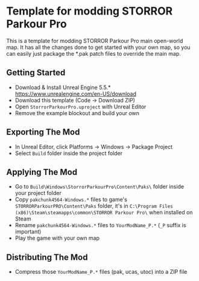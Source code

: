 # Template for modding STORROR Parkour Pro
This is a template for modding STORROR Parkour Pro main open-world map. It has all the changes done to get started with your own map, so you can easily just package the *.pak patch files to override the main map.

## Getting Started
* Download & Install Unreal Engine 5.5.* https://www.unrealengine.com/en-US/download
* Download this template (Code -> Download ZIP)
* Open `StorrorParkourPro.uproject` with Unreal Editor
* Remove the example blockout and build your own

## Exporting The Mod
* In Unreal Editor, click Platforms -> Windows -> Package Project
* Select `Build` folder inside the project folder

## Applying The Mod
* Go to `Build\Windows\StorrorParkourPro\Content\Paks\` folder inside your project folder
* Copy `pakchunk4564-Windows.*` files to game's `STORRORParkourPRO\Content\Paks` folder, it's in `C:\Program Files (x86)\Steam\steamapps\common\STORROR Parkour Pro\` when installed on Steam
* Rename `pakchunk4564-Windows.*` files to `YourModName_P.*` (`_P` suffix is important)
* Play the game with your own map

## Distributing The Mod
* Compress those `YourModName_P.*` files (pak, ucas, utoc) into a ZIP file
